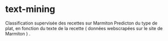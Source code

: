 # text-mining
Classification supervisée des recettes sur Marmiton
Predicton du type de plat, en fonction du texte de la recette ( données webscrapées sur le site de Marmiton ) .

